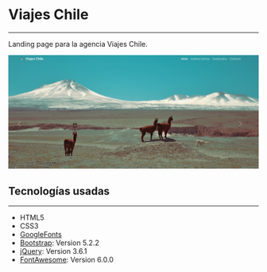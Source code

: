 # Viajes Chile
***
Landing page para la agencia Viajes Chile. 

![Inicio](assets/img/LandingPage.jpg)

## Tecnologías usadas
***
* HTML5
* CSS3
* [GoogleFonts](https://fonts.google.com/)
* [Bootstrap](https://getbootstrap.com/): Version 5.2.2 
* [jQuery](https://jquery.com/): Version 3.6.1
* [FontAwesome](https://fontawesome.com/): Version 6.0.0


